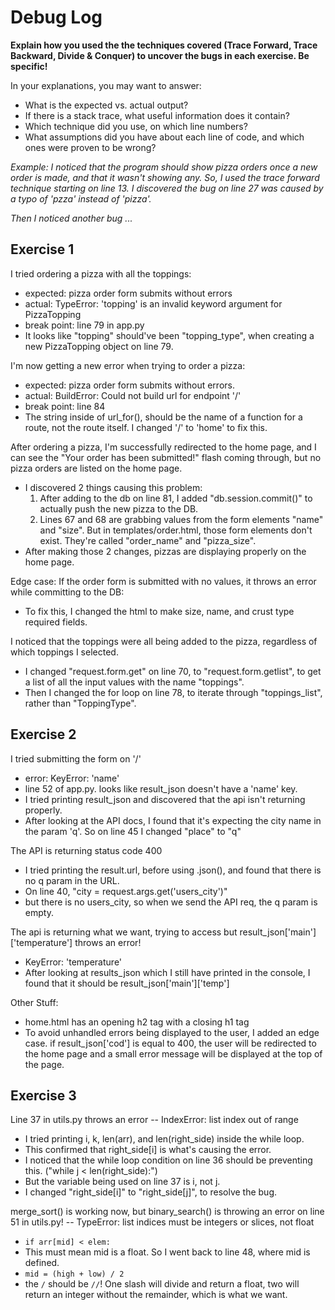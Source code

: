 # Debug Log

**Explain how you used the the techniques covered (Trace Forward, Trace Backward, Divide & Conquer) to uncover the bugs in each exercise. Be specific!**

In your explanations, you may want to answer:

- What is the expected vs. actual output?
- If there is a stack trace, what useful information does it contain?
- Which technique did you use, on which line numbers?
- What assumptions did you have about each line of code, and which ones were proven to be wrong?

_Example: I noticed that the program should show pizza orders once a new order is made, and that it wasn't showing any. So, I used the trace forward technique starting on line 13. I discovered the bug on line 27 was caused by a typo of 'pzza' instead of 'pizza'._

_Then I noticed another bug ..._

## Exercise 1

I tried ordering a pizza with all the toppings:
 - expected: pizza order form submits without errors
 - actual: TypeError: 'topping' is an invalid keyword argument for PizzaTopping
 - break point: line 79 in app.py
 - It looks like "topping" should've been "topping_type", when creating a new PizzaTopping object on line 79.

I'm now getting a new error when trying to order a pizza:
 - expected: pizza order form submits without errors.
 - actual: BuildError: Could not build url for endpoint '/'
 - break point: line 84
 - The string inside of url_for(), should be the name of a function for a route, not the route itself. I changed '/' to 'home' to fix this.

After ordering a pizza, I'm successfully redirected to the home page, and I can see the "Your order has been submitted!" flash coming through, but no pizza orders are listed on the home page.
 - I discovered 2 things causing this problem:
    1. After adding to the db on line 81, I added "db.session.commit()" to actually push the new pizza to the DB.
    2. Lines 67 and 68 are grabbing values from the form elements "name" and "size". But in templates/order.html, those form elements don't exist. They're called "order_name" and "pizza_size".
 - After making those 2 changes, pizzas are displaying properly on the home page.

Edge case: If the order form is submitted with no values, it throws an error while committing to the DB:
 - To fix this, I changed the html to make size, name, and crust type required fields.

I noticed that the toppings were all being added to the pizza, regardless of which toppings I selected.
 - I changed "request.form.get" on line 70, to "request.form.getlist", to get a list of all the input values with the name "toppings".
 - Then I changed the for loop on line 78, to iterate through "toppings_list", rather than "ToppingType".


## Exercise 2

I tried submitting the form on '/'
 - error: KeyError: 'name'
 - line 52 of app.py. looks like result_json doesn't have a 'name' key.
 - I tried printing result_json and discovered that the api isn't returning properly.
 - After looking at the API docs, I found that it's expecting the city name in the param 'q'. So on line 45 I changed "place" to "q"

The API is returning status code 400
 - I tried printing the result.url, before using .json(), and found that there is no q param in the URL.
 - On line 40, "city = request.args.get('users_city')"
 - but there is no users_city, so when we send the API req, the q param is empty.

The api is returning what we want, trying to access but result_json['main']['temperature'] throws an error!
 - KeyError: 'temperature'
 - After looking at results_json which I still have printed in the console, I found that it should be result_json['main']['temp']

Other Stuff:
 - home.html has an opening h2 tag with a closing h1 tag
 - To avoid unhandled errors being displayed to the user, I added an edge case. if result_json['cod'] is equal to 400, the user will be redirected to the home page and a small error message will be displayed at the top of the page.


## Exercise 3

Line 37 in utils.py throws an error -- IndexError: list index out of range
 - I tried printing i, k, len(arr), and len(right_side) inside the while loop.
 - This confirmed that right_side[i] is what's causing the error.
 - I noticed that the while loop condition on line 36 should be preventing this. ("while j < len(right_side):")
 - But the variable being used on line 37 is i, not j.
 - I changed "right_side[i]" to "right_side[j]", to resolve the bug.

merge_sort() is working now, but binary_search() is throwing an error on line 51 in utils.py! -- TypeError: list indices must be integers or slices, not float
 - `if arr[mid] < elem:`
 - This must mean mid is a float. So I went back to line 48, where mid is defined.
 - `mid = (high + low) / 2`
 - the `/` should be `//`! One slash will divide and return a float, two will return an integer without the remainder, which is what we want.
